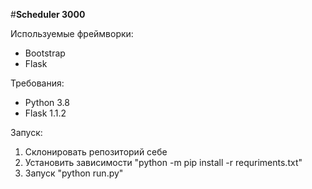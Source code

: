 #**Scheduler 3000**

Используемые фреймворки:
-  Bootstrap
-  Flask

Требования: 
- Python 3.8
- Flask 1.1.2


Запуск:
1. Склонировать репозиторий себе
2. Установить зависимости "python -m pip install -r requriments.txt"
3. Запуск "python run.py"
